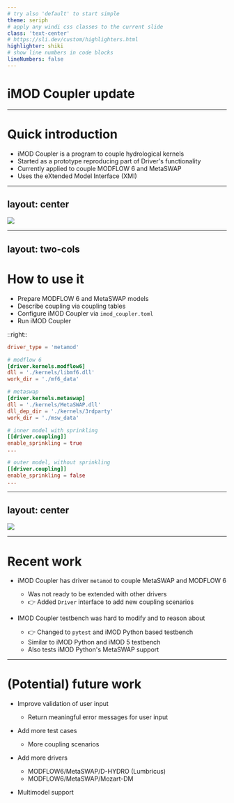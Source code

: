```yaml
---
# try also 'default' to start simple
theme: seriph
# apply any windi css classes to the current slide
class: 'text-center'
# https://sli.dev/custom/highlighters.html
highlighter: shiki
# show line numbers in code blocks
lineNumbers: false
---
```


# iMOD Coupler update

---

# Quick introduction

- iMOD Coupler is a program to couple hydrological kernels
- Started as a prototype reproducing part of Driver's functionality
- Currently applied to couple MODFLOW 6 and MetaSWAP
- Uses the eXtended Model Interface (XMI)

---
layout: center
---

<img src="MF6BMI_coupling.png" class="h-lg">

---
layout: two-cols
---

# How to use it


- Prepare MODFLOW 6 and MetaSWAP models
- Describe coupling via coupling tables
- Configure iMOD Coupler via `imod_coupler.toml`
- Run iMOD Coupler

::right::

```toml {all|14-22}
driver_type = 'metamod'

# modflow 6
[driver.kernels.modflow6]
dll = './kernels/libmf6.dll'
work_dir = './mf6_data'

# metaswap
[driver.kernels.metaswap]
dll = './kernels/MetaSWAP.dll'
dll_dep_dir = './kernels/3rdparty'
work_dir = './msw_data'

# inner model with sprinkling
[[driver.coupling]]
enable_sprinkling = true
...

# outer model, without sprinkling
[[driver.coupling]]
enable_sprinkling = false
...
```


---
layout: center
---

<img src="testbench.png" class="h-lg">

---

# Recent work

- iMOD Coupler has driver `metamod` to couple MetaSWAP and MODFLOW 6
    - Was not ready to be extended with other drivers
    - 👉 Added `Driver` interface to add new coupling scenarios


- IMOD Coupler testbench was hard to modify and to reason about
    - 👉 Changed to `pytest` and iMOD Python based testbench
    - Similar to iMOD Python and iMOD 5 testbench
    - Also tests iMOD Python's MetaSWAP support

---

# (Potential) future work

- Improve validation of user input
    - Return meaningful error messages for user input

- Add more test cases
    - More coupling scenarios

- Add more drivers
    - MODFLOW6/MetaSWAP/D-HYDRO (Lumbricus)
    - MODFLOW6/MetaSWAP/Mozart-DM

- Multimodel support
